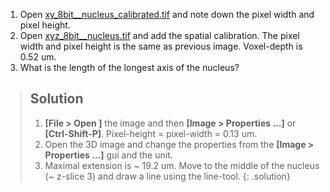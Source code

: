 1. Open [xy_8bit__nucleus_calibrated.tif](https://github.com/NEUBIAS/training-resources/raw/master/image_data/xy_8bit__nucleus_calibrated.tif)
 and note down the pixel width and pixel height. 
2. Open [xyz_8bit__nucleus.tif](https://github.com/NEUBIAS/training-resources/raw/master/image_data/xyz_8bit__nucleus.tif) and add the spatial calibration. 
The pixel width and pixel height is the same as previous image. Voxel-depth is 0.52 um.
3. What is the length of the longest axis of the nucleus?

> ## Solution
> 1. **[File > Open ]** the image and then **[Image > Properties ...]** or **[Ctrl-Shift-P]**. Pixel-height = pixel-width = 0.13 um.
> 2. Open the 3D image and change the properties from the **[Image > Properties ...]** gui and the unit.
> 3. Maximal extension is ~ 19.2 um. Move to the middle of the nucleus (~ z-slice 3) and draw a line using the line-tool. 
{: .solution}